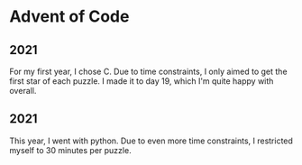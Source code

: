# Advent of Code
## 2021
For my first year, I chose C. Due to time constraints, I only aimed to get the first star of each puzzle. I made it to day 19, which I'm quite happy with overall.

## 2021
This year, I went with python. Due to even more time constraints, I restricted myself to 30 minutes per puzzle.